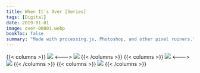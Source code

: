 ```yaml
---
title: When It’s Over [Series]
tags: [Digital]
date: 2019-01-01
image: over-00001.webp
bookToc: false
summary: "Made with processing.js, Photoshop, and other pixel ruiners."
---
```

{{< columns >}}
![](over-00006.webp)
<--->
![](over-00002.webp)
{{< /columns >}}
{{< columns >}}
![](over-00003.webp)
<--->
![](over-00004.webp)
{{< /columns >}}
{{< columns >}}
![](over-00005.webp)
{{< /columns >}}

